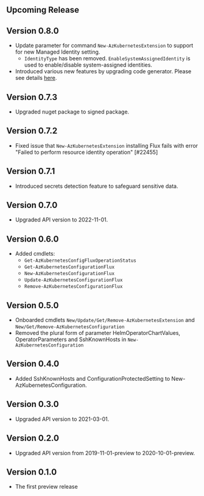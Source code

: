 <!--
    Please leave this section at the top of the change log.

    Changes for the upcoming release should go under the section titled "Upcoming Release", and should adhere to the following format:

    ## Upcoming Release
    * Overview of change #1
        - Additional information about change #1
    * Overview of change #2
        - Additional information about change #2
        - Additional information about change #2
    * Overview of change #3
    * Overview of change #4
        - Additional information about change #4

    ## YYYY.MM.DD - Version X.Y.Z (Previous Release)
    * Overview of change #1
        - Additional information about change #1
-->
## Upcoming Release

## Version 0.8.0
* Update parameter for command `New-AzKubernetesExtension` to support for new Managed Identity setting.
  * `IdentityType` has been removed. `EnableSystemAssignedIdentity` is used to enable/disable system-assigned identities.
* Introduced various new features by upgrading code generator. Please see details [here](https://github.com/Azure/azure-powershell/blob/main/documentation/Autorest-powershell-v4-new-features.md).

## Version 0.7.3
* Upgraded nuget package to signed package.

## Version 0.7.2
* Fixed issue that `New-AzKubernetesExtension` installing Flux fails with error "Failed to perform resource identity operation" [#22455]

## Version 0.7.1
* Introduced secrets detection feature to safeguard sensitive data.

## Version 0.7.0
* Upgraded API version to 2022-11-01.

## Version 0.6.0
 * Added cmdlets:
   * `Get-AzKubernetesConfigFluxOperationStatus`
   * `Get-AzKubernetesConfigurationFlux`
   * `New-AzKubernetesConfigurationFlux`
   * `Update-AzKubernetesConfigurationFlux`
   * `Remove-AzKubernetesConfigurationFlux`

## Version 0.5.0
* Onboarded cmdlets `New/Update/Get/Remove-AzKubernetesExtension` and `New/Get/Remove-AzKubernetesConfiguration`
* Removed the plural form of parameter HelmOperatorChartValues, OperatorParameters and SshKnownHosts in `New-AzKubernetesConfiguration`

## Version 0.4.0
* Added SshKnownHosts and ConfigurationProtectedSetting to New-AzKubernetesConfiguration.

## Version 0.3.0
* Upgraded API version to 2021-03-01.

## Version 0.2.0
* Upgraded API version from 2019-11-01-preview to 2020-10-01-preview.

## Version 0.1.0
* The first preview release

